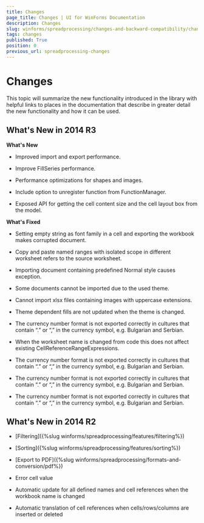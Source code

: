 ```yaml
---
title: Changes
page_title: Changes | UI for WinForms Documentation
description: Changes
slug: winforms/spreadprocessing/changes-and-backward-compatibility/changes
tags: changes
published: True
position: 0
previous_url: spreadprocessing-changes
---
```


# Changes

This topic will summarize the new functionality introduced in the library with helpful links to places in the documentation that describe in greater detail the new functionality and how it can be used.

## What's New in 2014 R3

__What's New__

* Improved import and export performance.
        

* Improve FillSeries performance.
        

* Performance optimizations for shapes and images.
        

* Include option to unregister function from FunctionManager.
        

* Exposed API for getting the cell content size and the cell layout box from the model.
        

__What's Fixed__

* Setting empty string as font family in a cell and exporting the workbook makes corrupted document.
        

* Copy and paste named ranges with isolated scope in different worksheet refers to the source worksheet.
        

* Importing document containing predefined Normal style causes exception.
        

* Some documents cannot be imported due to the used theme.
        

* Cannot import xlsx files containing images with uppercase extensions.
        

* Theme dependent fills are not updated when the theme is changed.
        

* The currency number format is not exported correctly in cultures that contain “.” or “,” in the currency symbol, e.g. Bulgarian and Serbian.
        

* When the worksheet name is changed from code this does not affect existing CellReferenceRangeExpressions.
        

* The currency number format is not exported correctly in cultures that contain “.” or “,” in the currency symbol, e.g. Bulgarian and Serbian.
        

* The currency number format is not exported correctly in cultures that contain “.” or “,” in the currency symbol, e.g. Bulgarian and Serbian.
        

* The currency number format is not exported correctly in cultures that contain “.” or “,” in the currency symbol, e.g. Bulgarian and Serbian.
        

## What's New in 2014 R2

* [Filtering]({%slug winforms/spreadprocessing/features/filtering%})

* [Sorting]({%slug winforms/spreadprocessing/features/sorting%})

* [Export to PDF]({%slug winforms/spreadprocessing/formats-and-conversion/pdf%})

* Error cell value
            

* Automatic update for all defined names and cell references when the workbook name is changed
            

* Automatic translation of cell references when cells/rows/columns are inserted or deleted
            
